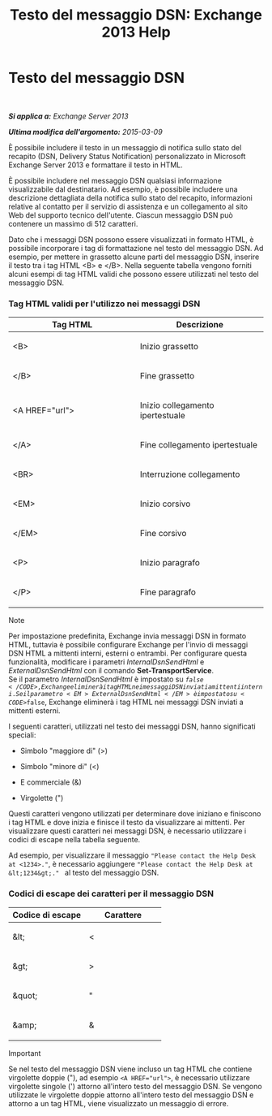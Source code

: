 ﻿---
title: 'Testo del messaggio DSN: Exchange 2013 Help'
TOCTitle: Testo del messaggio DSN
ms:assetid: eae4a050-5ecb-4c87-b377-74edb93a5995
ms:mtpsurl: https://technet.microsoft.com/it-it/library/Bb125135(v=EXCHG.150)
ms:contentKeyID: 50481972
ms.date: 05/22/2018
mtps_version: v=EXCHG.150
ms.translationtype: MT
---

# Testo del messaggio DSN

 

_**Si applica a:** Exchange Server 2013_

_**Ultima modifica dell'argomento:** 2015-03-09_

È possibile includere il testo in un messaggio di notifica sullo stato del recapito (DSN, Delivery Status Notification) personalizzato in Microsoft Exchange Server 2013 e formattare il testo in HTML.

È possibile includere nel messaggio DSN qualsiasi informazione visualizzabile dal destinatario. Ad esempio, è possibile includere una descrizione dettagliata della notifica sullo stato del recapito, informazioni relative al contatto per il servizio di assistenza e un collegamento al sito Web del supporto tecnico dell'utente. Ciascun messaggio DSN può contenere un massimo di 512 caratteri.

Dato che i messaggi DSN possono essere visualizzati in formato HTML, è possibile incorporare i tag di formattazione nel testo del messaggio DSN. Ad esempio, per mettere in grassetto alcune parti del messaggio DSN, inserire il testo tra i tag HTML \<B\> e \</B\>. Nella seguente tabella vengono forniti alcuni esempi di tag HTML validi che possono essere utilizzati nel testo del messaggio DSN.

### Tag HTML validi per l'utilizzo nei messaggi DSN

<table>
<colgroup>
<col style="width: 50%" />
<col style="width: 50%" />
</colgroup>
<thead>
<tr class="header">
<th>Tag HTML</th>
<th>Descrizione</th>
</tr>
</thead>
<tbody>
<tr class="odd">
<td><p>&lt;B&gt;</p></td>
<td><p>Inizio grassetto</p></td>
</tr>
<tr class="even">
<td><p>&lt;/B&gt;</p></td>
<td><p>Fine grassetto</p></td>
</tr>
<tr class="odd">
<td><p>&lt;A HREF=&quot;url&quot;&gt;</p></td>
<td><p>Inizio collegamento ipertestuale</p></td>
</tr>
<tr class="even">
<td><p>&lt;/A&gt;</p></td>
<td><p>Fine collegamento ipertestuale</p></td>
</tr>
<tr class="odd">
<td><p>&lt;BR&gt;</p></td>
<td><p>Interruzione collegamento</p></td>
</tr>
<tr class="even">
<td><p>&lt;EM&gt;</p></td>
<td><p>Inizio corsivo</p></td>
</tr>
<tr class="odd">
<td><p>&lt;/EM&gt;</p></td>
<td><p>Fine corsivo</p></td>
</tr>
<tr class="even">
<td><p>&lt;P&gt;</p></td>
<td><p>Inizio paragrafo</p></td>
</tr>
<tr class="odd">
<td><p>&lt;/P&gt;</p></td>
<td><p>Fine paragrafo</p></td>
</tr>
</tbody>
</table>



> [!NOTE]
> Per impostazione predefinita, Exchange invia messaggi DSN in formato HTML, tuttavia è possibile configurare Exchange per l'invio di messaggi DSN HTML a mittenti interni, esterni o entrambi. Per configurare questa funzionalità, modificare i parametri <EM>InternalDsnSendHtml</EM> e <EM>ExternalDsnSendHtml</EM> con il comando <STRONG>Set-TransportService</STRONG>.<BR>Se il parametro <EM>InternalDsnSendHtml</EM> è impostato su <CODE>$false</CODE>, Exchange eliminerà i tag HTML nei messaggi DSN inviati a mittenti interni. Se il parametro <EM>ExternalDsnSendHtml</EM> è impostato su <CODE>$false</CODE>, Exchange eliminerà i tag HTML nei messaggi DSN inviati a mittenti esterni.



I seguenti caratteri, utilizzati nel testo dei messaggi DSN, hanno significati speciali:

  - Simbolo "maggiore di" (\>)

  - Simbolo "minore di" (\<)

  - E commerciale (&)

  - Virgolette (")

Questi caratteri vengono utilizzati per determinare dove iniziano e finiscono i tag HTML e dove inizia e finisce il testo da visualizzare ai mittenti. Per visualizzare questi caratteri nei messaggi DSN, è necessario utilizzare i codici di escape nella tabella seguente.

Ad esempio, per visualizzare il messaggio `"Please contact the Help Desk at <1234>."`, è necessario aggiungere `"Please contact the Help Desk at &lt;1234&gt;." ` al testo del messaggio DSN.

### Codici di escape dei caratteri per il messaggio DSN

<table>
<colgroup>
<col style="width: 50%" />
<col style="width: 50%" />
</colgroup>
<thead>
<tr class="header">
<th>Codice di escape</th>
<th>Carattere</th>
</tr>
</thead>
<tbody>
<tr class="odd">
<td><p>&amp;lt;</p></td>
<td><p>&lt;</p></td>
</tr>
<tr class="even">
<td><p>&amp;gt;</p></td>
<td><p>&gt;</p></td>
</tr>
<tr class="odd">
<td><p>&amp;quot;</p></td>
<td><p>&quot;</p></td>
</tr>
<tr class="even">
<td><p>&amp;amp;</p></td>
<td><p>&amp;</p></td>
</tr>
</tbody>
</table>



> [!IMPORTANT]
> Se nel testo del messaggio DSN viene incluso un tag HTML che contiene virgolette doppie ("), ad esempio <CODE>&lt;A HREF="url"&gt;</CODE>, è necessario utilizzare virgolette singole (') attorno all'intero testo del messaggio DSN. Se vengono utilizzate le virgolette doppie attorno all'intero testo del messaggio DSN e attorno a un tag HTML, viene visualizzato un messaggio di errore.


